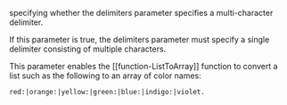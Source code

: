 specifying whether the delimiters parameter specifies a multi-character delimiter.

If this parameter is true, the delimiters parameter must specify a single delimiter consisting of multiple characters.

This parameter enables the [[function-ListToArray]] function to convert a list such as the following to an array of color names: 

`red:|orange:|yellow:|green:|blue:|indigo:|violet.`